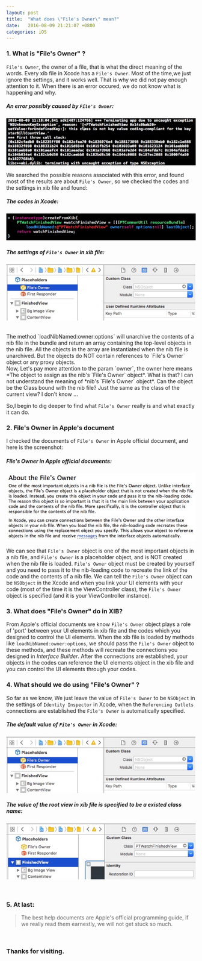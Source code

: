 ```yaml
---
layout: post
title:  "What does \"File's Owner\" mean?"
date:   2016-08-09 21:21:07 +0800
categories: iOS
---
```


### 1. What is "File's Owner" ?

`File's Owner`, the owner of a file, that is what the direct meaning of the words. Every xib file in Xcode has a `File's Owner`. Most of the time,we just ignore the settings, and it works well. That is why we did not pay enough attention to it. When there is an error occured, we do not know what is happening and why.

##### An error possibly caused by `File's Owner`:

![](/images/files-owner/files-owner-issue.png)

We searched the possible reasons associated with this error, and found most of the results are about `File's Owner`, so we checked the codes and the settings in xib file and found:

##### The codes in Xcode:

![](/images/files-owner/files-owner-issue-create-from-nib.png)

##### The settings of `File's Owner` in xib file:

![](/images/files-owner/files-owner-issue-nib-setting.png)

<br/>
The method `loadNibNamed:owner:options` will unarchive the contents of a nib file in the bundle and return an array containing the top-level objects in the nib file. All the objects in the array are instantiated when the nib file is unarchived. But the objects do NOT contain references to `File's Owner` object or any proxy objects.
<br/>
Now, Let's pay more attention to the param `owner`, the owner here means *The object to assign as the nib's `File's Owner` object*. What is that? I can not understand the meaning of *nib's `File's Owner` object*. Can the object be the Class bound with the nib file? Just the same as the class of the current view? I don't know ...

So,I begin to dig deeper to find what `File's Owner` really is and what exactly it can do.

### 2. File's Owner in Apple's document

I checked the documents of `File's Owner` in Apple official document, and here is the screenshot:

##### File's Owner in Apple official documents:

![](/images/files-owner/apples-files-owner.png)

We can see that `File's Owner` object is one of the most important objects in a nib file, and `File's Owner` is a placeholder object, and is NOT created when the nib file is loaded. `File's Owner` object must be created by yourself and you need to pass it to the nib-loading code to recreate the link of the code and the contents of a nib file. We can tell the `File's Owner` object can be `NSObject` in the Xcode and when you link your UI elements with your code (most of the time it is the ViewController class), the `File's Owner` object is specified (and it is your ViewController instance).

### 3. What does "File's Owner" do in XIB?

From Apple's official documents we know `File's Owner` object plays a role of 'port' between your UI elements in xib file and the codes which you designed to control the UI elements. When the xib file is loaded by methods like `loadNibNamed:owner:options`, we should pass the `File's Owner` object to these methods, and these methods will recreate the connections you designed in *Interface Builder*. After the connections are established, your objects in the codes can reference the UI elements object in the xib file and you can control the UI elements through your codes.

### 4. What should we do using "File's Owner" ?

So far as we know, We just leave the value of `File's Owner` to be `NSObject` in the settings of `Identity Inspector` in Xcode, when the `Referencing Outlets` connections are established the `File's Owner` is automatically specified.

##### The default value of `File's Owner` in Xcode:

![](/images/files-owner/files-owner-issue-nib-setting.png)

##### The value of the root view in xib file is specified to be a existed class name:

![](/images/files-owner/files-owner-issue-nib-setting-2.png)

<br/>

### 5. At last:

> The best help documents are Apple's official programming guide, if we really read them earnestly, we will not get stuck so much.

<br/>

### Thanks for visiting.

